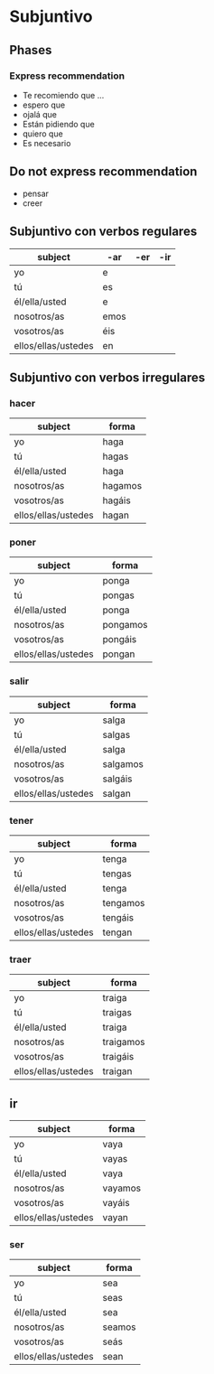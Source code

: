 # Subjuntivo

## Phases

### Express recommendation

- Te recomiendo que ...
- espero que
- ojalá que
- Están pidiendo que
- quiero que
- Es necesario

## Do not express recommendation

- pensar
- creer

## Subjuntivo con verbos regulares

| subject | -ar | -er | -ir |
| ---- | ---- | ---- | ---- |
| yo | e | | |
| tú | es | | |
| él/ella/usted | e | | |
| nosotros/as | emos | | |
| vosotros/as | éis | | |
| ellos/ellas/ustedes | en | | |

## Subjuntivo con verbos irregulares

### hacer

| subject | forma |
| ---- | ---- |
| yo | haga | 
| tú | hagas | 
| él/ella/usted | haga | 
| nosotros/as | hagamos | 
| vosotros/as | hagáis | 
| ellos/ellas/ustedes | hagan | 

### poner

| subject | forma | 
| ---- | ---- |
| yo | ponga | 
| tú | pongas | 
| él/ella/usted | ponga | 
| nosotros/as | pongamos | 
| vosotros/as | pongáis | 
| ellos/ellas/ustedes | pongan | 

### salir

| subject | forma | 
| ---- | ---- | 
| yo | salga | 
| tú | salgas | 
| él/ella/usted | salga | 
| nosotros/as | salgamos | 
| vosotros/as | salgáis | 
| ellos/ellas/ustedes | salgan | 

### tener

| subject | forma |
| ---- | ---- | 
| yo | tenga | 
| tú | tengas | 
| él/ella/usted | tenga | 
| nosotros/as | tengamos | 
| vosotros/as | tengáis | 
| ellos/ellas/ustedes | tengan | 

### traer

| subject | forma | 
| ---- | ---- | 
| yo | traiga | 
| tú | traigas | 
| él/ella/usted | traiga | 
| nosotros/as | traigamos | 
| vosotros/as | traigáis | 
| ellos/ellas/ustedes | traigan | 

## ir

| subject | forma | 
| ---- | ---- | 
| yo | vaya | 
| tú | vayas | 
| él/ella/usted | vaya | 
| nosotros/as | vayamos | 
| vosotros/as | vayáis | 
| ellos/ellas/ustedes | vayan | 

### ser

| subject | forma | 
| ---- | ---- | 
| yo | sea | 
| tú | seas | 
| él/ella/usted | sea | 
| nosotros/as | seamos | 
| vosotros/as | seás | 
| ellos/ellas/ustedes | sean | 
